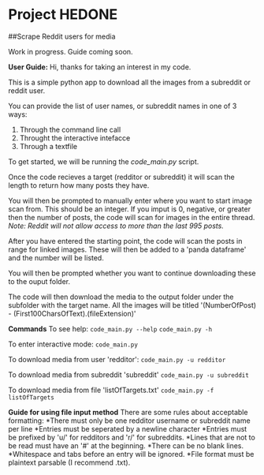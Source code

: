 # Project HEDONE
##Scrape Reddit users for media

Work in progress. Guide coming soon.

**User Guide:**
Hi, thanks for taking an interest in my code.

This is a simple python app to download all the images from a subreddit or reddit user.

You can provide the list of user names, or subreddit names in one of 3 ways:
1. Through the command line call
2. Throught the interactive intefacce
3. Through a textfile

To get started, we will be running the _code_main.py_ script.

Once the code recieves a target (redditor or subreddit) it will scan the length to return how many posts they have.

You will then be prompted to manually enter where you want to start image scan from. This should be an integer. If you imput is 0, negative, or greater then the number of posts, the code will scan for images in the entire thread.
_Note: Reddit will not allow access to more than the last 995 posts._

After you have entered the starting point, the code will scan the posts in range for linked images. These will then be added to a 'panda dataframe' and the number will be listed.

You will then be prompted whether you want to continue downloading these to the ouput folder.

The code will then download the media to the output folder under the subfolder with the target name. All the images will be titled '(NumberOfPost) - (First100CharsOfText).(fileExtension)'

**Commands**
To see help:
`code_main.py --help`
`code_main.py -h`

To enter interactive mode:
`code_main.py`

To download media from user 'redditor':
`code_main.py -u redditor`

To download media from subreddit 'subreddit'
`code_main.py -u subreddit`

To download media from file 'listOfTargets.txt'
`code_main.py -f listOfTargets`

**Guide for using file input method**
There are some rules about acceptable formatting:
*There must only be one redditor username or subreddit name per line
*Entries must be seperated by a newline character
*Entries must be prefixed by 'u/' for redditors and 'r/' for subreddits.
*Lines that are not to be read must have an '#' at the beginning.
*There can be no blank lines.
*Whitespace and tabs before an entry will be ignored.
*File format must be plaintext parsable (I recommend .txt).